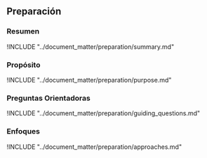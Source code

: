 
## Preparación

### Resumen
!INCLUDE "../document_matter/preparation/summary.md"

### Propósito
!INCLUDE "../document_matter/preparation/purpose.md"

### Preguntas Orientadoras
!INCLUDE "../document_matter/preparation/guiding_questions.md"

### Enfoques
!INCLUDE "../document_matter/preparation/approaches.md"
